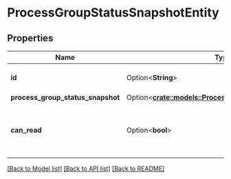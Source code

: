 # ProcessGroupStatusSnapshotEntity

## Properties

Name | Type | Description | Notes
------------ | ------------- | ------------- | -------------
**id** | Option<**String**> | The id of the process group. | [optional]
**process_group_status_snapshot** | Option<[**crate::models::ProcessGroupStatusSnapshotDto**](ProcessGroupStatusSnapshotDTO.md)> |  | [optional]
**can_read** | Option<**bool**> | Indicates whether the user can read a given resource. | [optional]

[[Back to Model list]](../README.md#documentation-for-models) [[Back to API list]](../README.md#documentation-for-api-endpoints) [[Back to README]](../README.md)


